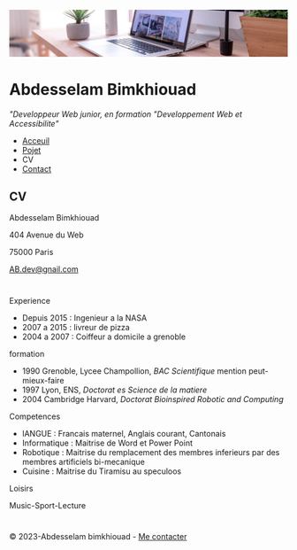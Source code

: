 ![image](img/desk-banner.jpg)

# Abdesselam Bimkhiouad

_"Developpeur Web junior, en formation "Developpement Web et Accessibilite"_


- [Acceuil](README.md)
- [Pojet](projet.md)
- CV
- [Contact](contact.md)

## CV
Abdesselam Bimkhiouad

404 Avenue du Web

75000 Paris

AB.dev@gnail.com
#
Experience
- Depuis 2015 : Ingenieur a la NASA
- 2007 a 2015 : livreur de pizza
- 2004 a 2007 : Coiffeur a domicile a grenoble

formation
- 1990 Grenoble, Lycee Champollion, _BAC Scientifique_ mention peut-mieux-faire
- 1997 Lyon, ENS, _Doctorat es Science de la matiere_
- 2004 Cambridge Harvard, _Doctorat Bioinspired Robotic and Computing_

Competences
- lANGUE : Francais maternel, Anglais courant, Cantonais
- Informatique : Maitrise de Word et Power Point
- Robotique : Maitrise du remplacement des membres inferieurs par des membres artificiels bi-mecanique
- Cuisine : Maitrise du Tiramisu au speculoos

Loisirs

Music-Sport-Lecture
#
© 2023-Abdesselam bimkhiouad - [Me contacter](contact.md)
